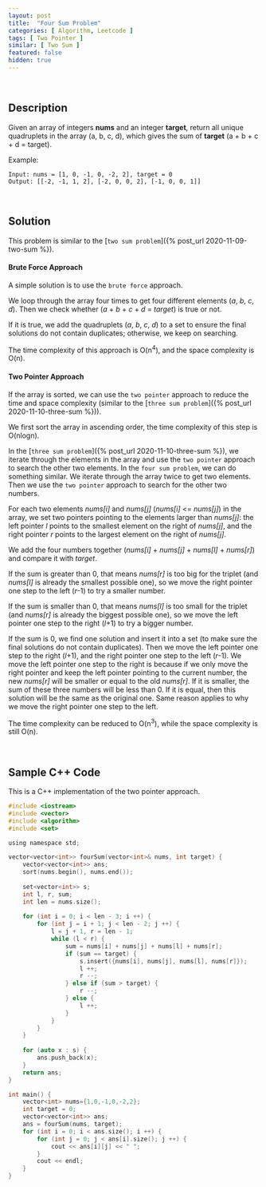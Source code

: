 ```yaml
---
layout: post
title:  "Four Sum Problem"
categories: [ Algorithm, Leetcode ]
tags: [ Two Pointer ]
similar: [ Two Sum ]
featured: false
hidden: true
---
```


<br />

## Description

Given an array of integers **nums** and an integer **target**, return all unique quadruplets in the array (a, b, c, d), 
which gives the sum of **target** (a + b + c + d = target).


Example: 
```
Input: nums = [1, 0, -1, 0, -2, 2], target = 0
Output: [[-2, -1, 1, 2], [-2, 0, 0, 2], [-1, 0, 0, 1]]
```

<br />

## Solution

This problem is similar to the [`two sum problem`]({% post_url 2020-11-09-two-sum %}).

#### Brute Force Approach

A simple solution is to use the `brute force` approach. 

We loop through the array four times to get four different elements (*a*, *b*, *c*, *d*). 
Then we check whether (*a* + *b* + *c* + *d* = *target*) is true or not.

If it is true, we add the quadruplets (*a*, *b*, *c*, *d*) to a set to ensure the final solutions do not contain duplicates; otherwise, we keep on searching.

The time complexity of this approach is O(n<sup>4</sup>), 
and the space complexity is O(n).

#### Two Pointer Approach

If the array is sorted, we can use the `two pointer` approach to reduce the time and space complexity 
(similar to the [`three sum problem`]({% post_url 2020-11-10-three-sum %})). 

We first sort the array in ascending order, the time complexity of this step is O(nlogn).

In the [`three sum problem`]({% post_url 2020-11-10-three-sum %}), we iterate through the elements in the array and use the `two pointer` approach to search the other two elements. In the `four sum problem`, we can do something similar. We iterate through the array twice to get two elements. Then we use the `two pointer` approach to search for the other two numbers.

For each two elements *nums[i]* and *nums[j]* (*nums[i]* <= *nums[j]*) in the array, we set two pointers pointing to the elements larger than *nums[j]*: the left pointer *l* points to 
the smallest element on the right of *nums[j]*, and the right pointer *r* points to the largest element on the right of *nums[j]*.

We add the four numbers together (*nums[i]* + *nums[j]* + *nums[l]* + *nums[r]*) and compare it with *target*.

If the sum is greater than 0, that means *nums[r]* is too big for the triplet (and *nums[l]* is already the smallest possible one), so 
we move the right pointer one step to the left (*r*-1) to try a smaller number.

If the sum is smaller than 0, that means *nums[l]* is too small for the triplet (and *nums[r]* is already the biggest possible one), so 
we move the left pointer one step to the right (*l*+1) to try a bigger number.

If the sum is 0, we find one solution and insert it into a set (to make sure the final solutions do not contain duplicates). Then we move the 
left pointer one step to the right (*l*+1), and the right pointer one step to the left (*r*-1). We move the left pointer one step to the right is 
because if we only move the right pointer and keep the left pointer pointing to the current number, 
the new *nums[r]* will be smaller or equal to the old *nums[r]*. If it is smaller, the sum of these three numbers will be less than 0. 
If it is equal, then this solution will be the same as the original one. Same reason applies to why we move the right pointer one step to the left.

The time complexity can be reduced to O(n<sup>3</sup>), while the 
space complexity is still O(n).

<br />

## Sample C++ Code
This is a C++ implementation of the two pointer approach.
```c
#include <iostream>
#include <vector>
#include <algorithm>
#include <set>

using namespace std;

vector<vector<int>> fourSum(vector<int>& nums, int target) {
    vector<vector<int>> ans;
    sort(nums.begin(), nums.end());
    
    set<vector<int>> s;
    int l, r, sum;
    int len = nums.size();
    
    for (int i = 0; i < len - 3; i ++) {
        for (int j = i + 1; j < len - 2; j ++) {
            l = j + 1, r = len - 1;
            while (l < r) {
                sum = nums[i] + nums[j] + nums[l] + nums[r];
                if (sum == target) {
                    s.insert({nums[i], nums[j], nums[l], nums[r]});
                    l ++;
                    r --;
                } else if (sum > target) {
                    r --;
                } else {
                    l ++;
                }
            }
        }
    }
    
    for (auto x : s) {
        ans.push_back(x);
    }
    return ans;
}

int main() {
    vector<int> nums={1,0,-1,0,-2,2};
    int target = 0;
    vector<vector<int>> ans; 
    ans = fourSum(nums, target);
    for (int i = 0; i < ans.size(); i ++) {
        for (int j = 0; j < ans[i].size(); j ++) {
            cout << ans[i][j] << " ";
        }
        cout << endl;
    }
}
```
